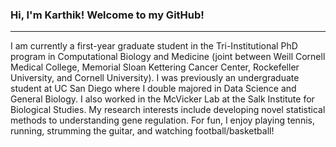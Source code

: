 ### Hi, I'm Karthik! Welcome to my GitHub!

---

I am currently a first-year graduate student in the Tri-Institutional PhD program in Computational Biology and Medicine (joint between Weill Cornell Medical College, Memorial Sloan Kettering Cancer Center, Rockefeller University, and Cornell University). I was previously an undergraduate student at UC San Diego where I double majored in Data Science and General Biology. I also worked in the McVicker Lab at the Salk Institute for Biological Studies. My research interests include developing novel statistical methods to understanding gene regulation. For fun, I enjoy playing tennis, running, strumming the guitar, and watching football/basketball!

